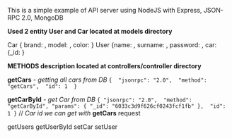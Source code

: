 This is a simple example of API server using NodeJS with Express, JSON-RPC 2.0, MongoDB

**Used 2 entity User and Car located at models directory**

Car { brand: , model: , color: }
User {name: , surname: , password: , car: {_id: }

**METHODS description located at controllers/controller directory** 

**getCars** - _getting all cars from DB_
`{ 
"jsonrpc": "2.0", 
 "method": "getCars", 
 "id": 1 
}`

**getCarById** - _get Car from DB_
`{
"jsonrpc": "2.0", 
"method": "getCarById",
"params": {
    "_id": "6033c3d9f626cf0243fcf1fb"
}, 
"id": 1
}`
// _Car id we can get with_ **getCars** request


getUsers
getUserById
setCar
setUser

